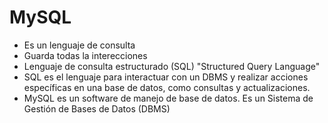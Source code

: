 # MySQL

* Es un lenguaje de consulta 
* Guarda todas la interecciones 
* Lenguaje de consulta estructurado (SQL) "Structured Query Language"
*  SQL es el lenguaje para interactuar con un DBMS y realizar acciones específicas en una base de datos, como consultas y actualizaciones.
*  MySQL  es un software de manejo de base de datos. Es un Sistema de Gestión de Bases de Datos (DBMS)
